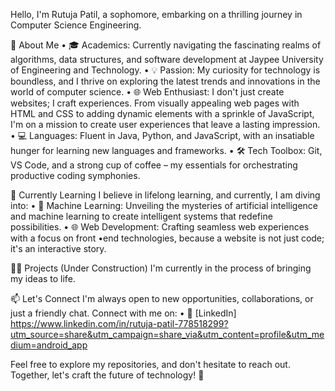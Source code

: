 Hello, 
I'm Rutuja Patil, a sophomore, embarking on a thrilling journey in Computer Science Engineering.

🚀 About Me
 • 🎓 Academics: Currently navigating the fascinating realms of algorithms, data structures, and software development at Jaypee University of Engineering and Technology.
 • 💡 Passion: My curiosity for technology is boundless, and I thrive on exploring the latest trends and innovations in the world of computer science.
 • 🌐 Web Enthusiast: I don't just create websites; I craft experiences. From visually appealing web pages with HTML and CSS to adding dynamic elements with a sprinkle of JavaScript, I'm on a mission to create user experiences that leave a lasting impression.
 • 💻 Languages: Fluent in Java, Python, and JavaScript, with an insatiable hunger for learning new languages and frameworks.
 • 🛠️ Tech Toolbox: Git, VS Code, and a strong cup of coffee – my essentials for orchestrating productive coding symphonies.

🌱 Currently Learning
I believe in lifelong learning, and currently, I am diving into:
 • 🤖 Machine Learning: Unveiling the mysteries of artificial intelligence and machine learning to create intelligent systems that redefine possibilities.
 • 🌐 Web Development: Crafting seamless web experiences with a focus on front •end technologies, because a website is not just code; it's an interactive story.

👨‍💻 Projects (Under Construction)
I'm currently in the process of bringing my ideas to life. 

📫 Let's Connect
I'm always open to new opportunities, collaborations, or just a friendly chat. Connect with me on:
 • 💼 [LinkedIn]
https://www.linkedin.com/in/rutuja-patil-778518299?utm_source=share&utm_campaign=share_via&utm_content=profile&utm_medium=android_app  

Feel free to explore my repositories, and don't hesitate to reach out. Together, let's craft the future of technology! 🚀


